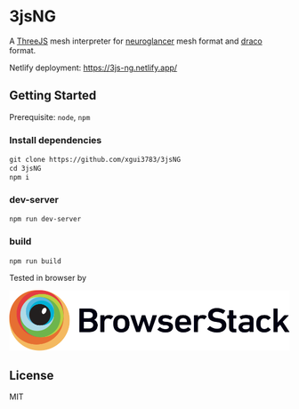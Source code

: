 # 3jsNG

A [ThreeJS](https://threejs.org/) mesh interpreter for [neuroglancer](https://github.com/google/neuroglancer) mesh format and [draco](https://github.com/google/draco) format. 

Netlify deployment: <https://3js-ng.netlify.app/>

## Getting Started

Prerequisite: `node`, `npm`

### Install dependencies

```
git clone https://github.com/xgui3783/3jsNG
cd 3jsNG
npm i
```
### dev-server

```
npm run dev-server
```

### build

```
npm run build
```

Tested in browser by

<a href = "https://www.browserstack.com/"><img src = "src/Browserstack-logo.svg"/></a>

## License
MIT